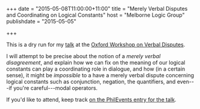+++
date = "2015-05-08T11:00:00+11:00"
title = "Merely Verbal Disputes and Coordinating on Logical Constants"
host = "Melborne Logic Group"
publishdate = "2015-05-05"

+++

This is a dry run for my [talk](http://consequently.org/presentation/2015/verbal-disputes-oxford/) at the [Oxford Workshop on Verbal Disputes](https://verbaldisputesoxford.wordpress.com). 

I will attempt to be precise about the notion of a *merely verbal disagreement*, and explain how we can fix on the meaning of our logical constants can play a coordinating role in dialogue, and how (in a certain sense), it might be *impossible* to a have a merely verbal dispute concerning logical constants such as conjunction, negation, the quantifiers, and even---if you're careful---modal operators.

If you'd like to attend, keep track [on the PhilEvents entry for the talk](http://philevents.org/event/show/17569).